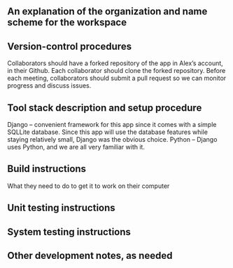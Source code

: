 

## An explanation of the organization and name scheme for the workspace

## Version-control procedures
Collaborators should have a forked repository of the app in Alex’s account, in their Github. Each collaborator should clone the forked repository. Before each meeting, collaborators should submit a pull request so we can monitor progress and discuss issues. 

## Tool stack description and setup procedure
Django – convenient framework for this app since it comes with a simple SQLLite database. Since this app will use the database features while staying relatively small, Django was the obvious choice.
Python – Django uses Python, and we are all very familiar with it. 

## Build instructions
What they need to do to get it to work on their computer

## Unit testing instructions

## System testing instructions

## Other development notes, as needed

